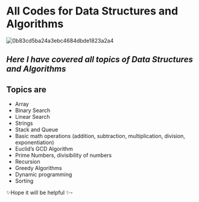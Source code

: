 # All Codes for Data Structures and Algorithms 

![0b83cd5ba24a3ebc4684dbde1823a2a4](https://user-images.githubusercontent.com/68159874/133868913-e55f0b73-83db-4c94-bf73-01546f72f3e9.gif)

## _Here I have covered all topics of Data Structures and Algorithms_ 

## Topics are

- Array
- Binary Search
- Linear Search
- Strings 
- Stack and Queue
- Basic math operations (addition, subtraction, multiplication, division, exponentiation)
- Euclid’s GCD Algorithm
- Prime Numbers, divisibility of numbers
- Recursion 
- Greedy Algorithms
- Dynamic programming
- Sorting

✨Hope it will be helpful ✨-
